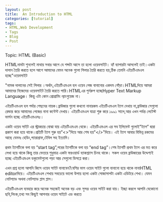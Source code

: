 ```yaml
---
layout: post
title:  An Introduction to HTML
categories: [tutorial]
tags:
- HTML,Web Development
- Tags
- Blog
- Post
---
```


  
 
	

Topic: HTML \(Basic\)

  


HTMLনামটা শুনলেই মাথায় সবার আগে যে শব্দটা আসে তা হলো ওয়েবসাইট। হ্যাঁ ব্যাপারটা আসলেই তাই।একটা দালান তৈরি করতে হলে আগে আমাদের যেমন অনেক গুলো পিলার তৈরি করতে হয়,ঠিক তেমনি এইচটিএমএল হচ্ছে"ওয়েবসাইট

"নামক দালানের সেই পিলার ।অর্থাৎ,এইচটিএমএল হল ওয়েব পেজ বানানোর একদম গোঁড়া।HTMLদিয়ে আমরা আমাদের নিজেদের ওয়েবসাইট তৈরি করতে পারি।HTMLএর পুর্নরুপ হচ্ছেHyper Text Markup Language। কিন্তু এটা কোন প্রোগ্রামিং ল্যাংগুয়েজ না।

এইচটিএমএল হল পর্দার পেছনের নায়ক।ব্রাউজার গুলো কখনো নানারকম এইচটিএমএল ট্যাগ দেখায় না,ব্রাউজার সেগুলো রেন্ডার করে আমাদের পেজের নানা কন্টেন্ট দেখায়। এইচটিএমএল যাত্রা শুরু করে ১৯৯১ সালে,আর এখন পর্যন্ত লেটেস্ট ভার্সন হচ্ছে এইচটিএমএল৫।

একটা ওয়েব সাইট এর স্ট্রাকচার বোঝা যায় এইচটিএমএম থেকে। এইচটিএমএল এর সব ইলিমেন্ট গুলোই"ট্যাগ” দ্বারা প্রকাশ করা হয়ে থাকে।প্রতিটি ট্যাগ শুরু হয়"&lt;&gt;”দিয়ে আর শেষ হয়"&lt;/&gt;”দিয়ে। এই ট্যাগ আবার বিভিন্ন রকমের আছে যেমনঃ হেডিং,প্যারাগ্রাফ,টেবিল সহ ইত্যাদি।

প্রথম ট্যাগটিকে বলা হয় “start tag”,পরের ট্যাগটিকে বলা হয় “end tag”।শেষ ট্যাগটি প্রথম ট্যাগ এর মত করে লেখা হয়ে থাকে কিন্তু তার ভেতরে শুধুমাত্র একটা ফরওয়ার্ড ব্যাকশ্ল্যাস চিনহ থাকে। সকল ওয়েব ব্রাউজারের উদ্দেশ্যই হচ্ছে এইচটিএমএল ডকুমেন্টগুলো পড়া আর সেগুলো ডিসপ্লে করা।

  


এখন প্রশ্ন হলো আপনি কিসে ওয়েব সাইট বানাবেন?বেশির ভাগ ওয়েব সাইট গুলো বানানো হয়ে থাকে নানাHTML editorদিয়ে। এইচটিএমএল শেখায় সবচেয়ে ভালো উপায় হলো একটা সোজাসাপটা একটা এডিটরে শেখা। যেমন নোটপ্যাড অথবা নোটপ্যাড প্লাস প্লাস।

  


  


  


এইচটিএমএল ব্যবহার করে অনেক সহজেই অনেক বড় এবং সুন্দর ওয়েব সাইট করা যায়। ইচ্ছা করলে আপনি যেকোনো ছবি,লিংক,তথ্য সব কিছুই আপনার ওয়েব সাইটে এড করতে

